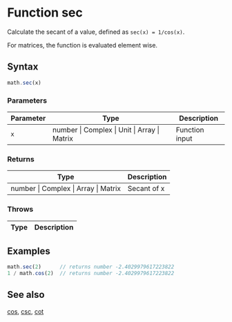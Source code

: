 <!-- Note: This file is automatically generated from source code comments. Changes made in this file will be overridden. -->

# Function sec

Calculate the secant of a value, defined as `sec(x) = 1/cos(x)`.

For matrices, the function is evaluated element wise.


## Syntax

```js
math.sec(x)
```

### Parameters

Parameter | Type | Description
--------- | ---- | -----------
`x` | number &#124; Complex &#124; Unit &#124; Array &#124; Matrix | Function input

### Returns

Type | Description
---- | -----------
number &#124; Complex &#124; Array &#124; Matrix | Secant of x


### Throws

Type | Description
---- | -----------


## Examples

```js
math.sec(2)      // returns number -2.4029979617223822
1 / math.cos(2)  // returns number -2.4029979617223822
```


## See also

[cos](cos.md),
[csc](csc.md),
[cot](cot.md)
